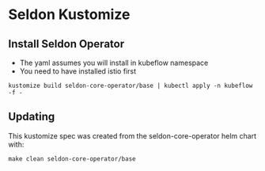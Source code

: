 # Seldon Kustomize

## Install Seldon Operator

 * The yaml assumes you will install in kubeflow namespace
 * You need to have installed istio first

```
kustomize build seldon-core-operator/base | kubectl apply -n kubeflow -f -
```

## Updating

This kustomize spec was created from the seldon-core-operator helm chart with:

```
make clean seldon-core-operator/base
```
